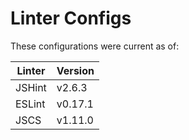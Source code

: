 Linter Configs
==============

These configurations were current as of:

| Linter | Version   |
| ------ | --------- |
| JSHint | v2.6.3    |
| ESLint | v0.17.1   |
| JSCS   | v1.11.0   |
